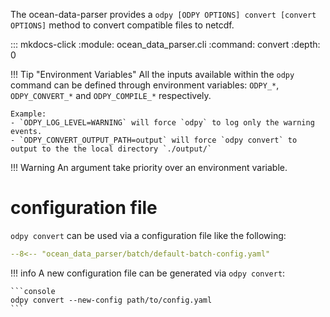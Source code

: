 The ocean-data-parser provides a `odpy [ODPY OPTIONS] convert [convert OPTIONS]` method to convert compatible files to netcdf.

::: mkdocs-click
    :module: ocean_data_parser.cli
    :command: convert
    :depth: 0

!!! Tip "Environment Variables"
    All the inputs available within the `odpy` command can be defined through environment variables:  `ODPY_*`, `ODPY_CONVERT_*` and `ODPY_COMPILE_*` respectively. 

    Example: 
    - `ODPY_LOG_LEVEL=WARNING` will force `odpy` to log only the warning events.
    - `ODPY_CONVERT_OUTPUT_PATH=output` will force `odpy convert` to output to the the local directory `./output/`

!!! Warning
    An argument take priority over an environment variable.

# configuration file
`odpy convert` can be used via a configuration file like the following:

``` {.yaml title="odpy-convert-config.yaml" .annotate}
--8<-- "ocean_data_parser/batch/default-batch-config.yaml"
```

!!! info
    A new configuration file can be generated via `odpy convert`:

    ```console
    odpy convert --new-config path/to/config.yaml
    ```




